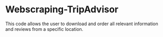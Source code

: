 # Webscraping-TripAdvisor
This code allows the user to download and order all relevant information and reviews from a specific location.
